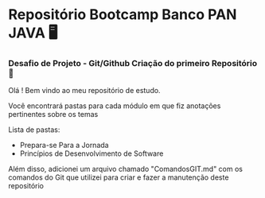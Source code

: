 # Repositório Bootcamp Banco PAN JAVA :desktop_computer:
### Desafio de Projeto - Git/Github Criação do primeiro Repositório :open_file_folder:

Olá ! Bem vindo ao meu repositório de estudo.

Você encontrará pastas para cada módulo em que fiz anotações pertinentes sobre os temas

Lista de pastas:

- Prepara-se Para a Jornada
- Princípios de Desenvolvimento de Software

Além disso, adicionei um arquivo chamado "ComandosGIT.md" com os comandos do Git que utilizei para criar e fazer a manutenção deste repositório





